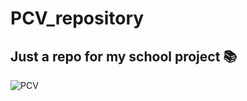 # **PCV_repository**
## Just a repo for my school project 📚
![PCV](https://user-images.githubusercontent.com/91356942/161989432-365734a6-2c34-4597-9162-a3c6293f55d6.png)
